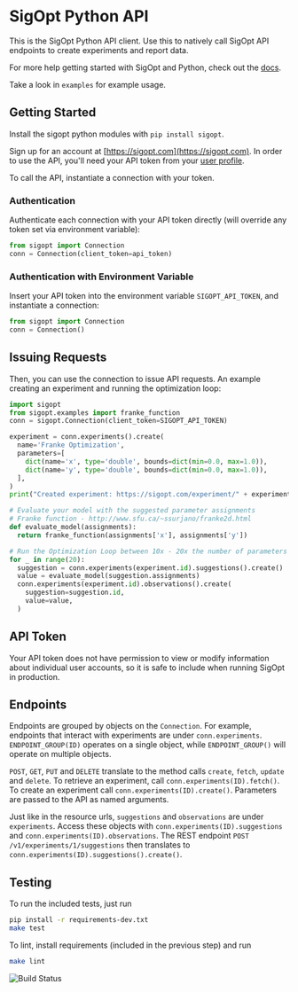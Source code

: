 # SigOpt Python API

This is the SigOpt Python API client.
Use this to natively call SigOpt API endpoints to create experiments and report data.

For more help getting started with SigOpt and Python, check out the [docs](sigopt.com/docs/overview/python).

Take a look in `examples` for example usage.

## Getting Started

Install the sigopt python modules with `pip install sigopt`.

Sign up for an account at [https://sigopt.com](https://sigopt.com).
In order to use the API, you'll need your API token from your [user profile](https://sigopt.com/user/profile).

To call the API, instantiate a connection with your token.

### Authentication
Authenticate each connection with your API token directly (will override any token set via environment variable):
```python
from sigopt import Connection
conn = Connection(client_token=api_token)
```

### Authentication with Environment Variable
Insert your API token into the environment variable `SIGOPT_API_TOKEN`, and instantiate a connection:

```python
from sigopt import Connection
conn = Connection()
```


## Issuing Requests
Then, you can use the connection to issue API requests. An example creating an experiment and running the
optimization loop:

```python
import sigopt
from sigopt.examples import franke_function
conn = sigopt.Connection(client_token=SIGOPT_API_TOKEN)

experiment = conn.experiments().create(
  name='Franke Optimization',
  parameters=[
    dict(name='x', type='double', bounds=dict(min=0.0, max=1.0)),
    dict(name='y', type='double', bounds=dict(min=0.0, max=1.0)),
  ],
)
print("Created experiment: https://sigopt.com/experiment/" + experiment.id);

# Evaluate your model with the suggested parameter assignments
# Franke function - http://www.sfu.ca/~ssurjano/franke2d.html
def evaluate_model(assignments):
  return franke_function(assignments['x'], assignments['y'])

# Run the Optimization Loop between 10x - 20x the number of parameters
for _ in range(20):
  suggestion = conn.experiments(experiment.id).suggestions().create()
  value = evaluate_model(suggestion.assignments)
  conn.experiments(experiment.id).observations().create(
    suggestion=suggestion.id,
    value=value,
  )
```

## API Token

Your API token does not have permission to view or modify information about individual user accounts,
so it is safe to include when running SigOpt in production.

## Endpoints

Endpoints are grouped by objects on the `Connection`.
For example, endpoints that interact with experiments are under `conn.experiments`.
`ENDPOINT_GROUP(ID)` operates on a single object, while `ENDPOINT_GROUP()` will operate on multiple objects.

`POST`, `GET`, `PUT` and `DELETE` translate to the method calls `create`, `fetch`, `update` and `delete`.
To retrieve an experiment, call `conn.experiments(ID).fetch()`. To create an experiment call
`conn.experiments(ID).create()`. Parameters are passed to the API as named arguments.

Just like in the resource urls, `suggestions` and `observations` are under `experiments`.
Access these objects with `conn.experiments(ID).suggestions` and `conn.experiments(ID).observations`.
The REST endpoint `POST /v1/experiments/1/suggestions` then translates to `conn.experiments(ID).suggestions().create()`.

## Testing

To run the included tests, just run

```bash
pip install -r requirements-dev.txt
make test
```

To lint, install requirements (included in the previous step) and run
```bash
make lint
```

![Build Status](https://travis-ci.org/sigopt/sigopt-python.svg?branch=master)
